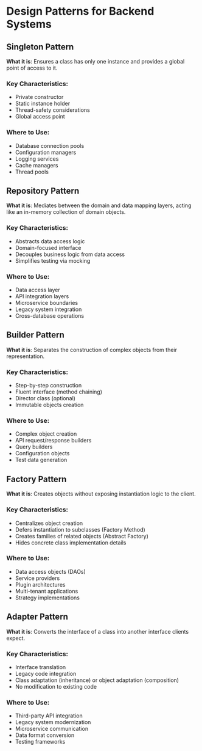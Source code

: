 # Design Patterns for Backend Systems

## Singleton Pattern

**What it is**: Ensures a class has only one instance and provides a global point of access to it.

### Key Characteristics:

- Private constructor
- Static instance holder
- Thread-safety considerations
- Global access point

### Where to Use:

- Database connection pools
- Configuration managers
- Logging services
- Cache managers
- Thread pools

## Repository Pattern

**What it is**: Mediates between the domain and data mapping layers, acting like an in-memory collection of domain objects.

### Key Characteristics:

- Abstracts data access logic
- Domain-focused interface
- Decouples business logic from data access
- Simplifies testing via mocking

### Where to Use:

- Data access layer
- API integration layers
- Microservice boundaries
- Legacy system integration
- Cross-database operations

## Builder Pattern

**What it is**: Separates the construction of complex objects from their representation.

### Key Characteristics:

- Step-by-step construction
- Fluent interface (method chaining)
- Director class (optional)
- Immutable objects creation

### Where to Use:

- Complex object creation
- API request/response builders
- Query builders
- Configuration objects
- Test data generation

## Factory Pattern

**What it is**: Creates objects without exposing instantiation logic to the client.

### Key Characteristics:

- Centralizes object creation
- Defers instantiation to subclasses (Factory Method)
- Creates families of related objects (Abstract Factory)
- Hides concrete class implementation details

### Where to Use:

- Data access objects (DAOs)
- Service providers
- Plugin architectures
- Multi-tenant applications
- Strategy implementations

## Adapter Pattern

**What it is**: Converts the interface of a class into another interface clients expect.

### Key Characteristics:

- Interface translation
- Legacy code integration
- Class adaptation (inheritance) or object adaptation (composition)
- No modification to existing code

### Where to Use:

- Third-party API integration
- Legacy system modernization
- Microservice communication
- Data format conversion
- Testing frameworks
